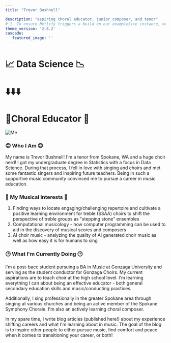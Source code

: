 ```yaml
---
title: "Trevor Bushnell"

description: "aspiring choral educator, junior composer, and tenor"
# 1. To ensure Netlify triggers a build on our exampleSite instance, we need to change a file in the exampleSite directory.
theme_version: '2.8.2'
cascade:
   featured_image: ''
---
```



# :chart_with_upwards_trend: Data Science :chart_with_downwards_trend:

# ⬇️⬇️⬇️

# :musical_keyboard:Choral Educator :musical_score:   

![Me](/images/profile_pic.jpg)

### 😊 Who I Am 😊 

My name is Trevor Bushnell! I'm a tenor from Spokane, WA and a huge choir nerd! I got my undergraduate degree in Statistics with a focus in Data Science. During that process, I fell in love with singing and choirs and met some fantastic singers and inspiring future teachers. Being in such a supportive music community convinced me to pursue a career in music education. 

### 🎵 My Musical Interests 🎵

1. Finding ways to locate engaging/challenging repertoire and cultivate a positive learning environment for treble (SSAA) choirs to shift the perspective of treble groups as "stepping stone" ensembles
1. Computational musicology - how computer programming can be used to aid in the discovery of musical scores and composers
1. AI choir music - analyzing the quality of AI generated choir music as well as how easy it is for humans to sing

### 🕒 What I'm Currently Doing 🕒

I'm a post-bacc student pursuing a BA in Music at Gonzaga University and serving as the student conductor for Gonzaga Choirs. My current aspirations are to teach choir at the high school level. I'm learning everything I can about being an effective educator - both general secondary education skills and music/conducting practices. 

Additionally, I sing professionally in the greater Spokane area through singing at various churches and being an active member of the Spokane Symphony Chorale. I'm also an actively learning choral composer.

In my spare time, I write blog articles (published here!) about my experience shifting careers and what I'm learning about in music. The goal of the blog is to inspire other people to either pursue music, find comfort and peace when it comes to transitioning your career, or both!
